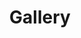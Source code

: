 ---
title: Gallery
type: landing
sections:
  - block: markdown
    content:
      title: EPOC 2023
      subtitle: 'MS Merian 121, Sep-Oct 2023'
      text: |-
        {{< gallery album="msm121" >}}
    design:
      columns: '1'
  - block: markdown
    content:
      title: TERIFIC 2021
      subtitle: 'Qaqortoq Greenland + Adolf Jensen, December 2021'
      text: |-
        {{< gallery album="terific3" >}}
    design:
      columns: '1'
  - block: markdown
    content:
      title: RAPID 2020
      subtitle: 'RRS James Cook 192, March 2020'
      text: |-
        {{< gallery album="jc192" >}}
    design:
      columns: '1'
  - block: markdown
    content:
      title: TERIFIC 2019
      subtitle: 'Qaqortoq Greenland + Adolf Jensen, December 2019'
      text: |-
        {{< gallery album="terific1" >}}
    design:
      columns: '1'
  - block: markdown
    content:
      title: DynOPO 2017
      subtitle: 'Weddell Sea on RRS James Clark Ross, 2017'
      text: |-
        {{< gallery album="jr16005" >}}
    design:
      columns: '1'
  - block: markdown
    content:
      title: MerMEED 2016
      subtitle: 'R/V Walton Smith, 2016'
      text: |-
        {{< gallery album="ws16336" >}}
    design:
      columns: '1'
  - block: markdown
    content:
      title: DynOPO 2015
      subtitle: 'RRS James Clark Ross 310, March - April 2015 '
      text: |-
        {{< gallery album="jr310" >}}
    design:
      columns: '1'
  - block: markdown
    content:
      title: RAPID 2014
      subtitle: 'RRS James Cook 103 '
      text: |-
        {{< gallery album="jc103" >}}
    design:
      columns: '1'
  - block: markdown
    content:
      title: ''
      subtitle: ''
      text: |-
        [SEE PHOTO POSTS >](../category/photos/)
    design:
      columns: '1'
---